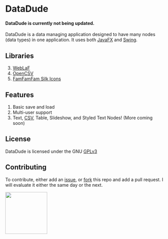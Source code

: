 DataDude
=======

#### DataDude is currently not being updated.

DataDude is a data managing application designed to have many nodes (data types) in one application.
It uses both [JavaFX](https://en.wikipedia.org/wiki/JavaFX) and [Swing](https://en.wikipedia.org/wiki/Swing_(Java)).

## Libraries
3. [WebLaF](http://weblookandfeel.com)
4. [OpenCSV](http://opencsv.sourceforge.net)
5. [FamFamFam Silk Icons](http://www.famfamfam.com/lab/icons/silk/)


## Features
1. Basic save and load
2. Multi-user support
3. Text, [CSV][1], Table, Slideshow, and Styled Text Nodes! (More coming soon)

## License
DataDude is licensed under the GNU [GPLv3][2]

## Contributing
To contribute, either add an [issue][3], or [fork][4] this repo and add a pull request. I will evaluate it either the same day or the next.

<img src="http://www.eclipse.org/artwork/images/v2/eclipse-mp-built-800x274.png" width="132"></img>

[1]: http://en.wikipedia.org/wiki/Comma-separated_values
[2]: http://www.gnu.org/licenses/gpl.html
[3]: https://github.com/theTechnoKid/DataDude/issues/new
[4]: https://github.com/theTechnoKid/DataDude/fork
